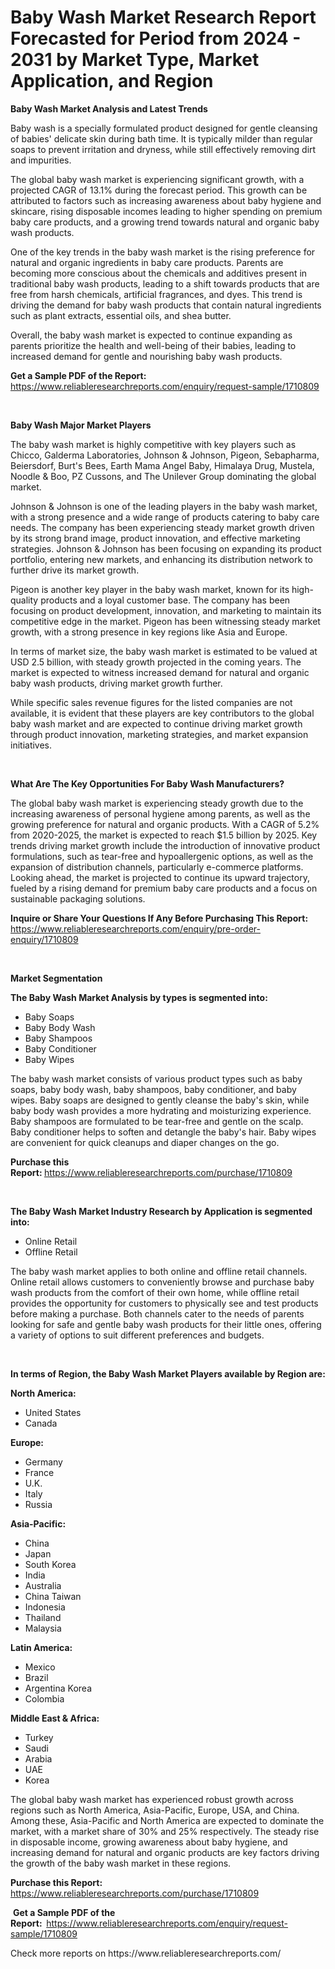 <p><h1>Baby Wash Market Research Report Forecasted for Period from 2024 -  2031 by Market Type, Market Application, and Region</h1></p><p><strong>Baby Wash Market Analysis and Latest Trends</strong></p>
<p><p>Baby wash is a specially formulated product designed for gentle cleansing of babies' delicate skin during bath time. It is typically milder than regular soaps to prevent irritation and dryness, while still effectively removing dirt and impurities.</p><p>The global baby wash market is experiencing significant growth, with a projected CAGR of 13.1% during the forecast period. This growth can be attributed to factors such as increasing awareness about baby hygiene and skincare, rising disposable incomes leading to higher spending on premium baby care products, and a growing trend towards natural and organic baby wash products.</p><p>One of the key trends in the baby wash market is the rising preference for natural and organic ingredients in baby care products. Parents are becoming more conscious about the chemicals and additives present in traditional baby wash products, leading to a shift towards products that are free from harsh chemicals, artificial fragrances, and dyes. This trend is driving the demand for baby wash products that contain natural ingredients such as plant extracts, essential oils, and shea butter.</p><p>Overall, the baby wash market is expected to continue expanding as parents prioritize the health and well-being of their babies, leading to increased demand for gentle and nourishing baby wash products.</p></p>
<p><strong>Get a Sample PDF of the Report:&nbsp;</strong> <a href="https://www.reliableresearchreports.com/enquiry/request-sample/1710809">https://www.reliableresearchreports.com/enquiry/request-sample/1710809</a></p>
<p>&nbsp;</p>
<p><strong>Baby Wash Major Market Players</strong></p>
<p><p>The baby wash market is highly competitive with key players such as Chicco, Galderma Laboratories, Johnson & Johnson, Pigeon, Sebapharma, Beiersdorf, Burt's Bees, Earth Mama Angel Baby, Himalaya Drug, Mustela, Noodle & Boo, PZ Cussons, and The Unilever Group dominating the global market. </p><p>Johnson & Johnson is one of the leading players in the baby wash market, with a strong presence and a wide range of products catering to baby care needs. The company has been experiencing steady market growth driven by its strong brand image, product innovation, and effective marketing strategies. Johnson & Johnson has been focusing on expanding its product portfolio, entering new markets, and enhancing its distribution network to further drive its market growth.</p><p>Pigeon is another key player in the baby wash market, known for its high-quality products and a loyal customer base. The company has been focusing on product development, innovation, and marketing to maintain its competitive edge in the market. Pigeon has been witnessing steady market growth, with a strong presence in key regions like Asia and Europe.</p><p>In terms of market size, the baby wash market is estimated to be valued at USD 2.5 billion, with steady growth projected in the coming years. The market is expected to witness increased demand for natural and organic baby wash products, driving market growth further. </p><p>While specific sales revenue figures for the listed companies are not available, it is evident that these players are key contributors to the global baby wash market and are expected to continue driving market growth through product innovation, marketing strategies, and market expansion initiatives.</p></p>
<p>&nbsp;</p>
<p><strong>What Are The Key Opportunities For Baby Wash Manufacturers?</strong></p>
<p><p>The global baby wash market is experiencing steady growth due to the increasing awareness of personal hygiene among parents, as well as the growing preference for natural and organic products. With a CAGR of 5.2% from 2020-2025, the market is expected to reach $1.5 billion by 2025. Key trends driving market growth include the introduction of innovative product formulations, such as tear-free and hypoallergenic options, as well as the expansion of distribution channels, particularly e-commerce platforms. Looking ahead, the market is projected to continue its upward trajectory, fueled by a rising demand for premium baby care products and a focus on sustainable packaging solutions.</p></p>
<p><strong>Inquire or Share Your Questions If Any Before Purchasing This Report:</strong> <a href="https://www.reliableresearchreports.com/enquiry/pre-order-enquiry/1710809">https://www.reliableresearchreports.com/enquiry/pre-order-enquiry/1710809</a></p>
<p>&nbsp;</p>
<p><strong>Market Segmentation</strong></p>
<p><strong>The Baby Wash Market Analysis by types is segmented into:</strong></p>
<p><ul><li>Baby Soaps</li><li>Baby Body Wash</li><li>Baby Shampoos</li><li>Baby Conditioner</li><li>Baby Wipes</li></ul></p>
<p><p>The baby wash market consists of various product types such as baby soaps, baby body wash, baby shampoos, baby conditioner, and baby wipes. Baby soaps are designed to gently cleanse the baby's skin, while baby body wash provides a more hydrating and moisturizing experience. Baby shampoos are formulated to be tear-free and gentle on the scalp. Baby conditioner helps to soften and detangle the baby's hair. Baby wipes are convenient for quick cleanups and diaper changes on the go.</p></p>
<p><strong>Purchase this Report:&nbsp;</strong><a href="https://www.reliableresearchreports.com/purchase/1710809">https://www.reliableresearchreports.com/purchase/1710809</a></p>
<p>&nbsp;</p>
<p><strong>The Baby Wash Market Industry Research by Application is segmented into:</strong></p>
<p><ul><li>Online Retail</li><li>Offline Retail</li></ul></p>
<p><p>The baby wash market applies to both online and offline retail channels. Online retail allows customers to conveniently browse and purchase baby wash products from the comfort of their own home, while offline retail provides the opportunity for customers to physically see and test products before making a purchase. Both channels cater to the needs of parents looking for safe and gentle baby wash products for their little ones, offering a variety of options to suit different preferences and budgets.</p></p>
<p>&nbsp;</p>
<p><strong>In terms of Region, the Baby Wash Market Players available by Region are:</strong></p>
<p>
    <p> <strong> North America: </strong>
        <ul>
            <li>United States</li>
            <li>Canada</li>
        </ul>
        </p> 
    <p> <strong> Europe: </strong>
        <ul>
            <li>Germany</li>
            <li>France</li>
            <li>U.K.</li>
            <li>Italy</li>
            <li>Russia</li>
        </ul>
        </p> 
    <p> <strong> Asia-Pacific: </strong>
        <ul>
            <li>China</li>
            <li>Japan</li>
            <li>South Korea</li>
            <li>India</li>
            <li>Australia</li>
            <li>China Taiwan</li>
            <li>Indonesia</li>
            <li>Thailand</li>
            <li>Malaysia</li>
        </ul>
        </p> 
    <p> <strong> Latin America: </strong>
        <ul>
            <li>Mexico</li>
            <li>Brazil</li>
            <li>Argentina Korea</li>
            <li>Colombia</li>
        </ul>
        </p> 
    <p> <strong> Middle East & Africa: </strong>
        <ul>
            <li>Turkey</li>
            <li>Saudi</li>
            <li>Arabia</li>
            <li>UAE</li>
            <li>Korea</li>
        </ul>
    </p>
    </p>
<p><p>The global baby wash market has experienced robust growth across regions such as North America, Asia-Pacific, Europe, USA, and China. Among these, Asia-Pacific and North America are expected to dominate the market, with a market share of 30% and 25% respectively. The steady rise in disposable income, growing awareness about baby hygiene, and increasing demand for natural and organic products are key factors driving the growth of the baby wash market in these regions.</p></p>
<p><strong>Purchase this Report: </strong><a href="https://www.reliableresearchreports.com/purchase/1710809">https://www.reliableresearchreports.com/purchase/1710809</a></p>
<p>&nbsp;<strong>Get a Sample PDF of the Report:&nbsp;&nbsp;</strong><a href="https://www.reliableresearchreports.com/enquiry/request-sample/1710809">https://www.reliableresearchreports.com/enquiry/request-sample/1710809</a></p>
<p><strong></strong></p>
<p>Check more reports on https://www.reliableresearchreports.com/</p>